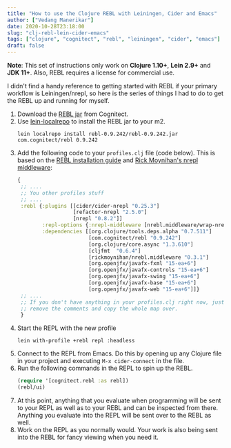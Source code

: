 ```yaml
---
title: "How to use the Clojure REBL with Leiningen, Cider and Emacs"
author: ["Vedang Manerikar"]
date: 2020-10-28T23:18:00
slug: "clj-rebl-lein-cider-emacs"
tags: ["clojure", "cognitect", "rebl", "leiningen", "cider", "emacs"]
draft: false
---
```


**Note**: This set of instructions only work on **Clojure 1.10+**, **Lein 2.9+** and **JDK 11+**. Also, REBL requires a license for commercial use.

I didn't find a handy reference to getting started with REBL if your primary workflow is Leiningen/nrepl, so here is the series of things I had to do to get the REBL up and running for myself.

1.  Download the [REBL jar](https://docs.datomic.com/cloud/other-tools/REBL.html) from Cognitect.
2.  Use [lein-localrepo](https://github.com/kumarshantanu/lein-localrepo) to install the REBL jar to your m2.
    ```shell-script
    lein localrepo install rebl-0.9.242/rebl-0.9.242.jar com.cognitect/rebl 0.9.242
    ```
3.  Add the following code to your `profiles.clj` file (code below). This is based on the [REBL installation guide](https://docs.datomic.com/cloud/other-tools/REBL.html#installation) and [Rick Moynihan's nrepl middleware](https://github.com/RickMoynihan/nrebl.middleware):
    ```clojure
    {
     ;; ....
     ;; You other profiles stuff
     ;; ....
     :rebl {:plugins [[cider/cider-nrepl "0.25.3"]
                      [refactor-nrepl "2.5.0"]
                      [nrepl "0.8.2"]]
            :repl-options {:nrepl-middleware [nrebl.middleware/wrap-nrebl]}
            :dependencies [[org.clojure/tools.deps.alpha "0.7.511"]
                           [com.cognitect/rebl "0.9.242"]
                           [org.clojure/core.async "1.3.610"]
                           [cljfmt  "0.6.4"]
                           [rickmoynihan/nrebl.middleware "0.3.1"]
                           [org.openjfx/javafx-fxml "15-ea+6"]
                           [org.openjfx/javafx-controls "15-ea+6"]
                           [org.openjfx/javafx-swing "15-ea+6"]
                           [org.openjfx/javafx-base "15-ea+6"]
                           [org.openjfx/javafx-web "15-ea+6"]]}
     ;; ....
     ;; If you don't have anything in your profiles.clj right now, just
     ;; remove the comments and copy the whole map over.
     }
    ```
4.  Start the REPL with the new profile
    ```shell-script
    lein with-profile +rebl repl :headless
    ```
5.  Connect to the REPL from Emacs. Do this by opening up any Clojure file in your project and executing `M-x cider-connect` in the file.
6.  Run the following commands in the REPL to spin up the REBL.
    ```clojure
    (require '[cognitect.rebl :as rebl])
    (rebl/ui)
    ```
7.  At this point, anything that you evaluate when programming will be sent to your REPL as well as to your REBL and can be inspected from there. Anything you evaluate into the REPL will be sent over to the REBL as well.
8.  Work on the REPL as you normally would. Your work is also being sent into the REBL for fancy viewing when you need it.
